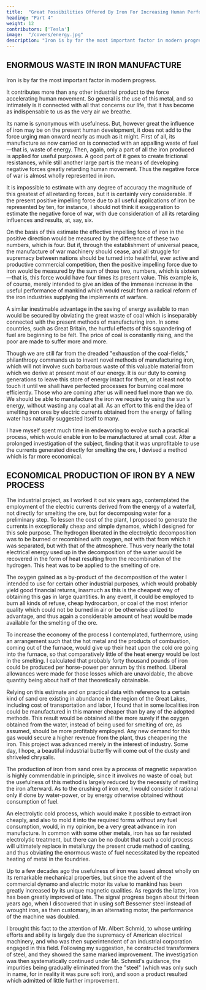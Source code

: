 ```yaml
---
title:  "Great Possibilities Offered By Iron For Increasing Human Performance"
heading: "Part 4"
weight: 12
contributors: ['Tesla']
image:  "/covers/energy.jpg"
description: "Iron is by far the most important factor in modern progress"
---
```



## ENORMOUS WASTE IN IRON MANUFACTURE

Iron is by far the most important factor in modern progress. 

It contributes more than any other industrial product to the force accelerating human movement. So general is the use of this metal, and so intimately is it connected with all that concerns our life, that it has become as indispensable to us as the very air we breathe. 

Its name is synonymous with usefulness. But, however great the influence of iron may be on the present human development, it does not add to the force urging man onward nearly as much as it might. First of all, its manufacture as now carried on is connected with an appalling waste of fuel—that is, waste of energy. Then, again, only a part of all the iron produced is applied for useful purposes. A good part of it goes to create frictional resistances, while still another large part is the means of developing negative forces greatly retarding human movement. Thus the negative force of war is almost wholly represented in iron.

It is impossible to estimate with any degree of accuracy the magnitude of this greatest of all retarding forces, but it is certainly very considerable. If the present positive impelling force due to all useful applications of iron be represented by ten, for instance, I should not think it exaggeration to estimate the negative force of war, with due consideration of all its retarding influences and results, at, say, six.

On the basis of this estimate the effective impelling force of iron in the positive direction would be measured by the difference of these two numbers, which is four. But if, through the establishment of universal peace, the manufacture of war machinery should cease, and all struggle for supremacy between nations should be turned into healthful, ever active and productive commercial competition, then the positive impelling force due to iron would be measured by the sum of those two, numbers, which is sixteen—that is, this force would have four times its present value. This example is, of course, merely intended to give an idea of the immense increase in the useful performance of mankind which would result from a radical reform of the iron industries supplying the implements of warfare. 

A similar inestimable advantage in the saving of energy available to man would be secured by obviating the great waste of coal which is inseparably connected with the present methods of manufacturing iron. In some countries, such as Great Britain, the hurtful effects of this squandering of fuel are beginning to be felt. The price of coal is constantly rising, and the poor are made to suffer more and more. 

Though we are still far from the dreaded "exhaustion of the coal-fields," philanthropy commands us to invent novel methods of manufacturing iron, which will not involve such barbarous waste of this valuable material from which we derive at present most of our energy. It is our duty to coming generations to leave this store of energy intact for them, or at least not to touch it until we shall have perfected processes for burning coal more efficiently. Those who are coming after us will need fuel more than we do. We should be able to manufacture the iron we require by using the sun's energy, without wasting any coal at all. As an effort to this end the idea of smelting iron ores by electric currents obtained from the energy of falling water has naturally suggested itself to many. 

I have myself spent much time in endeavoring to evolve such a practical process, which would enable iron to be manufactured at small cost. After a prolonged investigation of the subject, finding that it was unprofitable to use the currents generated directly for smelting the ore, I devised a method which is far more economical. 



## ECONOMICAL PRODUCTION OF IRON BY A NEW PROCESS

The industrial project, as I worked it out six years ago, contemplated the employment of the electric currents derived from the energy of a waterfall, not directly for smelting the ore, but for decomposing water for a preliminary step. To lessen the cost of the plant, I proposed to generate the currents in exceptionally cheap and simple dynamos, which I designed for this sole purpose. The hydrogen liberated in the electrolytic decomposition was to be burned or recombined with oxygen, not with that from which it was separated, but with that of the atmosphere. Thus very nearly the total electrical energy used up in the decomposition of the water would be recovered in the form of heat resulting from the recombination of the hydrogen. This heat was to be applied to the smelting of ore. 

The oxygen gained as a by-product of the decomposition of the water I intended to use for certain other industrial purposes, which would probably yield good financial returns, inasmuch as this is the cheapest way of obtaining this gas in large quantities. In any event, it could be employed to burn all kinds of refuse, cheap hydrocarbon, or coal of the most inferior quality which could not be burned in air or be otherwise utilized to advantage, and thus again a considerable amount of heat would be made available for the smelting of the ore.

To increase the economy of the process I contemplated, furthermore, using an arrangement such that the hot metal and the products of combustion, coming out of the furnace, would give up their heat upon the cold ore going into the furnace, so that comparatively little of the heat energy would be lost in the smelting. I calculated that probably forty thousand pounds of iron could be produced per horse-power per annum by this method. Liberal allowances were made for those losses which are unavoidable, the above quantity being about half of that theoretically obtainable.

Relying on this estimate and on practical data with reference to a certain kind of sand ore existing in abundance in the region of the Great Lakes, including cost of transportation and labor, I found that in some localities iron could be manufactured in this manner cheaper than by any of the adopted methods. This result would be obtained all the more surely if the oxygen obtained from the water, instead of being used for smelting of ore, as assumed, should be more profitably employed. Any new demand for this gas would secure a higher revenue from the plant, thus cheapening the iron. This project was advanced merely in the interest of industry. Some day, I hope, a beautiful industrial butterfly will come out of the dusty and shriveled chrysalis. 

The production of iron from sand ores by a process of magnetic separation is highly commendable in principle, since it involves no waste of coal; but the usefulness of this method is largely reduced by the necessity of melting the iron afterward. As to the crushing of iron ore, I would consider it rational only if done by water-power, or by energy otherwise obtained without consumption of fuel. 

An electrolytic cold process, which would make it possible to extract iron cheaply, and also to mold it into the required forms without any fuel consumption, would, in my opinion, be a very great advance in iron manufacture. In common with some other metals, iron has so far resisted electrolytic treatment, but there can be no doubt that such a cold process will ultimately replace in metallurgy the present crude method of casting, and thus obviating the enormous waste of fuel necessitated by the repeated heating of metal in the foundries. 

Up to a few decades ago the usefulness of iron was based almost wholly on its remarkable mechanical properties, but since the advent of the commercial dynamo and electric motor its value to mankind has been greatly increased by its unique magnetic qualities. As regards the latter, iron has been greatly improved of late. The signal progress began about thirteen years ago, when I discovered that in using soft Bessemer steel instead of wrought iron, as then customary, in an alternating motor, the performance of the machine was doubled. 

I brought this fact to the attention of Mr. Albert Schmid, to whose untiring efforts and ability is largely due the supremacy of American electrical machinery, and who was then superintendent of an industrial corporation engaged in this field. Following my suggestion, he constructed transformers of steel, and they showed the same marked improvement. The investigation was then systematically continued under Mr. Schmid's guidance, the impurities being gradually eliminated from the "steel" (which was only such in name, for in reality it was pure soft iron), and soon a product resulted which admitted of little further improvement. 

